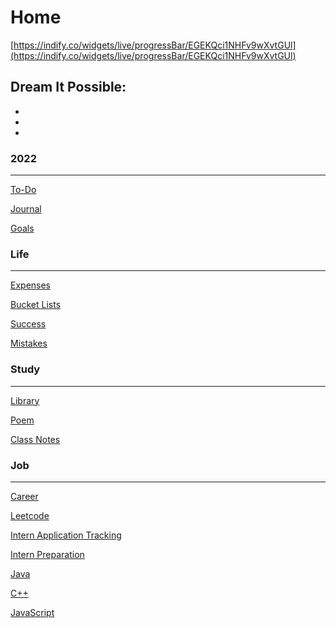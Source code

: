 # Home

[https://indify.co/widgets/live/progressBar/EGEKQci1NHFv9wXvtGUl](https://indify.co/widgets/live/progressBar/EGEKQci1NHFv9wXvtGUl)

## **Dream It Possible:**

- 
- 
- 

### 2022

---

[To-Do ](https://www.notion.so/da176c78e9454f578a94cfaa1d947474)

[Journal](https://www.notion.so/b9228046de74431287f9a24db9b96d1a)

[Goals](https://www.notion.so/19783b44a5fe406a983f12ce3ae4df8e)

### Life

---

[Expenses](https://www.notion.so/e52bae174aba4021823df7063c07bbe3)

[Bucket Lists](https://www.notion.so/0b359ecd8f6b47ccac39cb9a066bbb94)

[Success](https://www.notion.so/980cb9327bff4376bda06b336724bed1)

[Mistakes](https://www.notion.so/4ed3087f2c6c4487b6aed888591f27f9)

### Study

---

[Library](https://www.notion.so/d354727d56ed44d6ab972bfc23edc663)

[Poem](https://www.notion.so/b74f301430024c25abbae76dd62402b5)

[Class Notes](https://www.notion.so/c152ef0c085848eb845103b115a2f124)

### Job

---

[Career](https://www.notion.so/cf41ff7f843b41559880b981778134df)

[Leetcode](https://www.notion.so/8698980d5bb24781985a65245c6d8b42)

[Intern Application Tracking](https://www.notion.so/9b5e1577698942d6814993aa28632cba)

[Intern Preparation](https://www.notion.so/Intern-Preparation-c7e6aad6a403468aa1935ee3ff63946f)

[Java](https://www.notion.so/Java-1574cd5f09c14bd088da77d23d4b403e)

[C++](https://www.notion.so/C-2b5b947714d24323b04dbaa915af936e)

[JavaScript](https://www.notion.so/JavaScript-2a106d6777ff44ada1e23d6fe1e8702a)